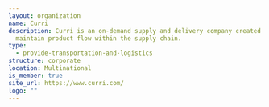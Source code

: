 ```yaml
---
layout: organization
name: Curri
description: Curri is an on-demand supply and delivery company created to help
  maintain product flow within the supply chain.
type:
  - provide-transportation-and-logistics
structure: corporate
location: Multinational
is_member: true
site_url: https://www.curri.com/
logo: ""
---
```

